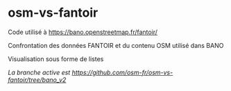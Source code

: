 osm-vs-fantoir
==============

Code utilisé à https://bano.openstreetmap.fr/fantoir/

Confrontation des données FANTOIR et du contenu OSM utilisé dans BANO

Visualisation sous forme de listes

*La branche active est https://github.com/osm-fr/osm-vs-fantoir/tree/bano_v2*
